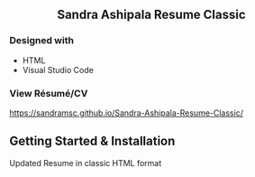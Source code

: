 <!-- PROJECT TITLE -->

 <h2 2 align="center">
    Sandra Ashipala Resume Classic
    <br />
    </h2>

### Designed with

- HTML
- Visual Studio Code

### View Résumé/CV

https://sandramsc.github.io/Sandra-Ashipala-Resume-Classic/

<!-- GETTING STARTED -->

## Getting Started & Installation

Updated Resume in classic HTML format
